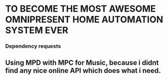 # TO BECOME THE MOST AWESOME OMNIPRESENT HOME AUTOMATION SYSTEM EVER


### Dependency requests


## Using MPD with MPC for Music, because i didnt find any nice online API which does what i need.

